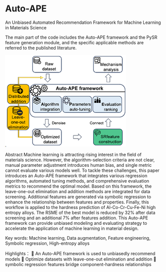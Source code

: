 # Auto-APE
An Unbiased Automated Recommendation Framework for Machine Learning in Materials Science

The main part of the code includes the Auto-APE framework and the PySR feature generation module, and the specific applicable methods are referred to the published literature.

![Alt text](image.png)

Abstract
Machine learning is attracting rising interest in the field of materials science. However, the algorithm-selection criteria are not clear, manual parameter adjustment introduces human bias, and single metric cannot evaluate various models well. To tackle these challenges, this paper introduces an Auto-APE framework that integrates various regression algorithms, automated tuning methods, and comprehensive evaluation metrics to recommend the optimal model. Based on this framework, the leave-one-out elimination and addition methods are integrated for data screening. Additional features are generated via symbolic regression to enhance the relationship between features and properties. Finally, this workflow is applied to the hardness prediction of Al-Co-Cr-Cu-Fe-Ni high entropy alloys. The RSME of the best model is reduced by 32% after data screening and an additional 7% after features addition. This Auto-APE framework can provide unbiased modeling and evaluating strategy to accelerate the application of machine learning in material design.

Key words: Machine learning, Data augmentation, Feature engineering, Symbolic regression, High-entropy alloys

Highlights：
	An Auto-APE framework is used to unbiasedly recommend models
	Optimize datasets with leave-one-out elimination and addition
	symbolic regression features bridge component-hardness relationships
